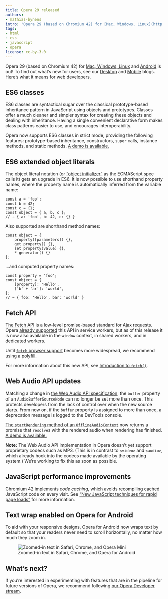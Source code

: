 ```yaml
---
title: Opera 29 released
authors:
- mathias-bynens
intro: 'Opera 29 (based on Chromium 42) for [Mac, Windows, Linux](http://www.opera.com/computer) and [Android](http://www.opera.com/mobile/operabrowser/android) is out! To find out what’s new for users, see our [Desktop](http://blogs.opera.com/desktop/) and [Mobile](http://blogs.opera.com/mobile/) blogs. Here’s what it means for web developers.'
tags:
- html
- css
- javascript
- opera
license: cc-by-3.0
---
```


Opera 29 (based on Chromium 42) for [Mac, Windows, Linux](http://www.opera.com/computer) and [Android](http://www.opera.com/mobile/operabrowser/android) is out! To find out what’s new for users, see our [Desktop](http://blogs.opera.com/desktop/) and [Mobile](http://blogs.opera.com/mobile/) blogs. Here’s what it means for web developers.

## ES6 classes

ES6 classes are syntactical sugar over the classical prototype-based inheritance pattern in JavaScript using objects and prototypes. Classes offer a much cleaner and simpler syntax for creating these objects and dealing with inheritance. Having a single convenient declarative form makes class patterns easier to use, and encourages interoperability.

Opera now supports ES6 classes in strict mode, providing the following features: prototype-based inheritance, constructors, `super` calls, instance methods, and static methods. [A demo is available.](https://googlechrome.github.io/samples/classes-es6/)

## ES6 extended object literals

The object literal notation (or [“object initializer”](https://people.mozilla.org/~jorendorff/es6-draft.html#sec-object-initializer) as the ECMAScript spec calls it) gets an upgrade in ES6. It is now possible to use shorthand property names, where the property name is automatically inferred from the variable name:

	const a = 'foo';
	const b = 42;
	const c = {};
	const object = { a, b, c };
	// → { a: 'foo', b: 42, c: {} }

Also supported are shorthand method names:

	const object = {
		property([parameters]) {},
		get property() {},
		set property(value) {},
		* generator() {}
	};

…and computed property names:

	const property = 'foo';
	const object = {
		[property]: 'Hello',
		['b' + 'ar']: 'world',
	};
	// → { foo: 'Hello', bar: 'world' }

## Fetch API

[The Fetch API](https://fetch.spec.whatwg.org/#fetch-api) is a low-level promise-based standard for Ajax requests. Opera [already supported](https://dev.opera.com/blog/opera-27/) this API in service workers, but as of this release it is now also available in the <code>window</code> context, in shared workers, and in dedicated workers.

Until [`fetch` browser support](http://caniuse.com/#feat=fetch) becomes more widespread, we recommend using [a polyfill](https://github.com/github/fetch).

For more information about this new API, see [Introduction to `fetch()`](http://updates.html5rocks.com/2015/03/introduction-to-fetch).

## Web Audio API updates

Matching a change in [the Web Audio API specification](https://webaudio.github.io/web-audio-api/), the `buffer` property of an `AudioBufferSourceNode` can no longer be set more than once. This protects developers from the lack of control over when the new source starts. From now on, if the `buffer` property is assigned to more than once, a deprecation message is logged to the DevTools console.

[The `startRendering` method of an `OfflineAudioContext`](https://webaudio.github.io/web-audio-api/#widl-OfflineAudioContext-startRendering-Promise-AudioBuffer) now returns a promise that `resolve`s with the rendered audio when rendering has finished. [A demo is available.](https://googlechrome.github.io/samples/webaudio-offlinecontext-rendering/)

**Note:** The Web Audio API implementation in Opera doesn’t yet support proprietary codecs such as MP3. (This is in contrast to `<video>` and `<audio>`, which already hook into the codecs made available by the operating system.) We’re working to fix this as soon as possible.

## JavaScript performance improvements

Chromium 42 implements _code caching_, which avoids recompiling cached JavaScript code on every visit. See [“New JavaScript techniques for rapid page loads”](http://blog.chromium.org/2015/03/new-javascript-techniques-for-rapid.html) for more information.

## Text wrap enabled on Opera for Android

To aid with your responsive designs, Opera for Android now wraps text by default so that your readers never need to scroll horizontally, no matter how much they zoom in.

<figure block="figure">
	<img elem="media" src="{{ page.id }}/text-wrap.png" alt="Zoomed-in text in Safari, Chrome, and Opera Mini">
	<figcaption elem="caption">Zoomed-in text in Safari, Chrome, and Opera for Android</figcaption>
</figure>

## What’s next?

If you’re interested in experimenting with features that are in the pipeline for future versions of Opera, we recommend following [our Opera Developer stream](http://www.opera.com/developer).

